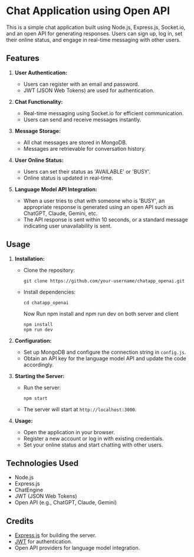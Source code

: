 # Chat Application using Open API

This is a simple chat application built using Node.js, Express.js, Socket.io, and an open API for generating responses. Users can sign up, log in, set their online status, and engage in real-time messaging with other users.

## Features

1. **User Authentication:**
   - Users can register with an email and password.
   - JWT (JSON Web Tokens) are used for authentication.

2. **Chat Functionality:**
   - Real-time messaging using Socket.io for efficient communication.
   - Users can send and receive messages instantly.

3. **Message Storage:**
   - All chat messages are stored in MongoDB.
   - Messages are retrievable for conversation history.

4. **User Online Status:**
   - Users can set their status as 'AVAILABLE' or 'BUSY'.
   - Online status is updated in real-time.

5. **Language Model API Integration:**
   - When a user tries to chat with someone who is 'BUSY', an appropriate response is generated using an open API such as ChatGPT, Claude, Gemini, etc.
   - The API response is sent within 10 seconds, or a standard message indicating user unavailability is sent.

## Usage

1. **Installation:**
   - Clone the repository:
     ```
     git clone https://github.com/your-username/chatapp_openai.git
     ```
   - Install dependencies:
     ```
     cd chatapp_openai
     
     ```
     Now Run npm install and npm run dev on both server and client
     ```
     npm install
     npm run dev
     
     ```

2. **Configuration:**
   - Set up MongoDB and configure the connection string in `config.js`.
   - Obtain an API key for the language model API and update the code accordingly.

3. **Starting the Server:**
   - Run the server:
     ```
     npm start
     ```
   - The server will start at `http://localhost:3000`.

4. **Usage:**
   - Open the application in your browser.
   - Register a new account or log in with existing credentials.
   - Set your online status and start chatting with other users.

## Technologies Used

- Node.js
- Express.js
- ChatEngine
- JWT (JSON Web Tokens)
- Open API (e.g., ChatGPT, Claude, Gemini)

## Credits
- [Express.js](https://expressjs.com/) for building the server.
- [JWT](https://jwt.io/) for authentication.
- Open API providers for language model integration.



